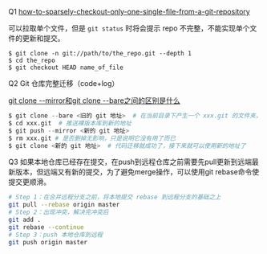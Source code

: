 Q1 [how-to-sparsely-checkout-only-one-single-file-from-a-git-repository](https://stackoverflow.com/questions/2466735/how-to-sparsely-checkout-only-one-single-file-from-a-git-repository/2466755#2466755)

可以拉取单个文件，但是 `git status` 时将会提示 repo 不完整，不能实现单个文件的更新和提交。
~~~
$ git clone -n git://path/to/the_repo.git --depth 1
$ cd the_repo
$ git checkout HEAD name_of_file
~~~

Q2 Git 仓库完整迁移（code+log）

[git clone --mirror和git clone --bare之间的区别是什么](https://www.imooc.com/wenda/detail/579025)
~~~Python
$ git clone --bare <旧的 git 地址>  # 在当前目录下产生一个 xxx.git 的文件夹，任何远程分支（在克隆的远程中）和其他引用都被完全忽略。
$ cd xxx.git  # 推送裸版本库到新的地址
$ git push --mirror <新的 git 地址>
$ rm xxx.git # 是否删掉无影响，只是说明它没有用了而已
$ git clone <新的 git 地址>  # 代码迁移就成功了，接下来就可以使用新的地址了
~~~

Q3 如果本地仓库已经存在提交，在push到远程仓库之前需要先pull更新到远端最新版本，但远端又有新的提交，为了避免merge操作，可以使用git rebase命令使提交更顺滑。

~~~bash
# Step 1：在合并远程分支之前，将本地提交 rebase 到远程分支的基础之上
git pull --rebase origin master
# Step 2：出现冲突，解决完冲突后
git add .
git rebase --continue
# Step 3：push 本地仓库到远程
git push origin master
~~~
